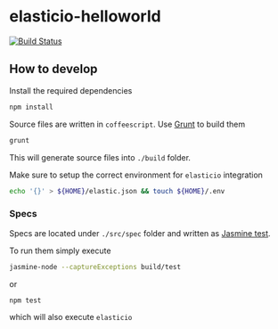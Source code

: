 elasticio-helloworld
====================

[![Build Status](https://travis-ci.org/hajoeichler/elasticio-helloworld.png?branch=master)](https://travis-ci.org/hajoeichler/elasticio-helloworld)


## How to develop

Install the required dependencies

```bash
npm install
```

Source files are written in `coffeescript`. Use [Grunt](http://gruntjs.com/) to build them

```bash
grunt
```

This will generate source files into `./build` folder.

Make sure to setup the correct environment for `elasticio` integration

```bash
echo '{}' > ${HOME}/elastic.json && touch ${HOME}/.env
```

### Specs

Specs are located under `./src/spec` folder and written as [Jasmine test](http://pivotal.github.io/jasmine/).

To run them simply execute

```bash
jasmine-node --captureExceptions build/test
```

or

```bash
npm test
```

which will also execute `elasticio`
